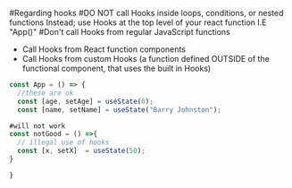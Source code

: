 #Regarding hooks
#DO NOT call Hooks inside loops, conditions, or nested functions
Instead; use Hooks at the top level of your react function I.E "App()"
#Don't call Hooks from regular JavaScript functions
- Call Hooks from React function components
- Call Hooks from custom Hooks (a function defined OUTSIDE of the
   functional component, that uses the built in Hooks)


```javascript
const App = () => {
  //these are ok
  const [age, setAge] = useState(0);
  const [name, setName] = useState("Barry Johnston");

#will not work
const notGood = () =>{
  // illegal use of hooks
  const [x, setX]  = useState(50);
}

}
```
